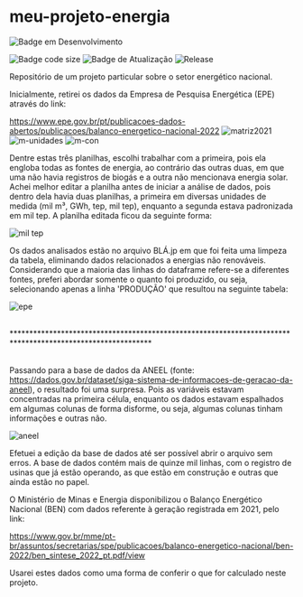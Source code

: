 # meu-projeto-energia

![Badge em Desenvolvimento](http://img.shields.io/static/v1?label=STATUS&message=EM%20DESENVOLVIMENTO&color=GREEN&style=for-the-badge)

![Badge code size](https://img.shields.io/github/languages/code-size/fab-souza/meu-projeto-energia)
![Badge de Atualização](https://img.shields.io/github/last-commit/fab-souza/meu-projeto-energia)
![Release](https://img.shields.io/github/release-date/fab-souza/meu-projeto-energia)

Repositório de um projeto particular sobre o setor energético nacional.

Inicialmente, retirei os dados da Empresa de Pesquisa Energética (EPE) através do link: 

https://www.epe.gov.br/pt/publicacoes-dados-abertos/publicacoes/balanco-energetico-nacional-2022
![matriz2021](https://user-images.githubusercontent.com/67301805/177010609-6a010d57-4a55-479f-ae53-e9e59e438117.jpg)
![m-unidades](https://user-images.githubusercontent.com/67301805/177010616-e2020aa2-6e0f-4f48-a3ea-4e94fcf8251b.jpg)
![m-con](https://user-images.githubusercontent.com/67301805/177010623-54ae6d91-bc0c-4aa4-8d04-3adec9fdb341.jpg)

Dentre estas três planilhas, escolhi trabalhar com a primeira, pois ela engloba todas as fontes de energia, ao contrário das outras duas, em que uma não havia registros de biogás e a outra não mencionava energia solar. Achei melhor editar a planilha antes de iniciar a análise de dados, pois dentro dela havia duas planilhas, a primeira em diversas unidades de medida (mil m³, GWh, tep, mil tep), enquanto a segunda estava padronizada em mil tep. A planilha editada ficou da seguinte forma:

![mil tep](https://user-images.githubusercontent.com/67301805/180580388-64554c7e-d80b-4946-b8c2-53209e917482.jpg)

Os dados analisados estão no arquivo BLÁ.jp em que foi feita uma limpeza da tabela, eliminando dados relacionados a energias não renováveis. Considerando que a maioria das linhas do dataframe refere-se a diferentes fontes, preferi abordar somente o quanto foi produzido, ou seja, selecionando apenas a linha 'PRODUÇÃO' que resultou na seguinte tabela:

![epe](https://user-images.githubusercontent.com/67301805/180874294-e777a861-df7e-4fd5-9a3d-08733847812b.jpg)

<br>
***********************************************************************************************************
<br><br>

Passando para a base de dados da ANEEL (fonte: https://dados.gov.br/dataset/siga-sistema-de-informacoes-de-geracao-da-aneel), o resultado foi uma surpresa. Pois as variáveis estavam concentradas na primeira célula, enquanto os dados estavam espalhados em algumas colunas de forma disforme, ou seja, algumas colunas tinham informações e outras não.

![aneel](https://user-images.githubusercontent.com/67301805/181395110-593085b7-1e33-452a-8579-f61a3835ef8d.jpg)

Efetuei a edição da base de dados até ser possível abrir o arquivo sem erros. A base de dados contém mais de quinze mil linhas, com o registro de usinas que já estão operando, as que estão em construção e outras que ainda estão no papel.


O Ministério de Minas e Energia disponibilizou o Balanço Energético Nacional (BEN) com dados referente à geração registrada em 2021, pelo link:

https://www.gov.br/mme/pt-br/assuntos/secretarias/spe/publicacoes/balanco-energetico-nacional/ben-2022/ben_sintese_2022_pt.pdf/view

Usarei estes dados como uma forma de conferir o que for calculado neste projeto.
